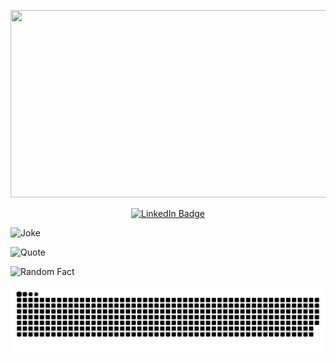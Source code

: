 <p align="center"><img src="https://media.giphy.com/media/dWesBcTLavkZuG35MI/giphy.gif" width="600" height="300"  /></p>

<p align="center">
<a href="https://www.linkedin.com/in/michael-clark-267515131"><img src="https://img.shields.io/badge/LinkedIn-blue?style=for-the-badge&logo=linkedin&logoColor=white" alt="LinkedIn Badge"></a>
</p>



![Joke](https://readme-jokes.vercel.app/api?theme=tokyonight)

![Quote](https://quotes-github-readme.vercel.app/api?border=true&type=horizontal&theme=tokyonight)

![Random Fact](https://quotes-github-readme.vercel.app/api?type=horizontal&theme=tokyonight)

![Globe](https://raw.githubusercontent.com/Platane/Platane/output/github-contribution-grid-snake.svg)
